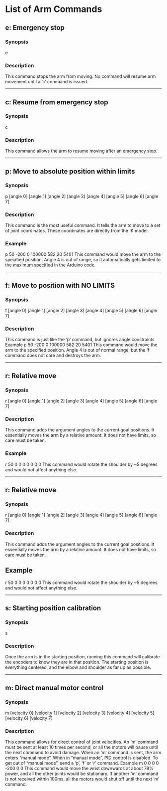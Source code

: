 # List of Arm Commands

## e: Emergency stop

### Synopsis
e

### Description
This command stops the arm from moving. No command will resume arm movement until a ‘c’ command is issued.

***

## c: Resume from emergency stop

### Synopsis
c

### Description
This command allows the arm to resume moving after an emergency stop. 

***

## p: Move to absolute position within limits

### Synopsis
p [angle 0] [angle 1] [angle 2] [angle 3] [angle 4] [angle 5] [angle 6] [angle 7]

### Description
This command is the most useful command. It tells the arm to move to a set of joint coordinates. These coordinates are directly from the IK model.

### Example
p 50 -200 0 100000 582 20 5401
This command would move the arm to the specified position. Angle 4 is out of range, so it automatically gets limited to the maximum specified in the Arduino code.

***

## f: Move to position with NO LIMITS

### Synopsis
f [angle 0] [angle 1] [angle 2] [angle 3] [angle 4] [angle 5] [angle 6] [angle 7]

### Description
This command is just like the ‘p’ command, but ignores angle constraints
Example
p 50 -200 0 100000 582 20 5401
This command would move the arm to the specified position. Angle 4 is out of normal range, but the ‘f’ command does not care and destroys the arm.

***

## r: Relative move

### Synopsis
r [angle 0] [angle 1] [angle 2] [angle 3] [angle 4] [angle 5] [angle 6] [angle 7]

### Description
This command adds the argument angles to the current goal positions. It essentially moves the arm by a relative amount. It does not have limits, so care must be taken.

### Example
r 50 0 0 0 0 0 0 0
This command would rotate the shoulder by ~5 degrees and would not affect anything else. 

***

## r: Relative move

### Synopsis
r [angle 0] [angle 1] [angle 2] [angle 3] [angle 4] [angle 5] [angle 6] [angle 7]

### Description
This command adds the argument angles to the current goal positions. It essentially moves the arm by a relative amount. It does not have limits, so care must be taken.

## Example
r 50 0 0 0 0 0 0 0
This command would rotate the shoulder by ~5 degrees and would not affect anything else. 

***

## s: Starting position calibration

### Synopsis
s

### Description
Once the arm is in the starting position, running this command will calibrate the encoders to know they are in that position. The starting position is everything centered, and the elbow and shoulder as far up as possible.

***

## m: Direct manual motor control

### Synopsis
m [velocity 0] [velocity 1] [velocity 2] [velocity 3] [velocity 4] [velocity 5] [velocity 6] [velocity 7]

### Description
This command allows for direct control of joint velocities. An ‘m’ command must be sent at least 10 times per second, or all the motors will pause until the next command to avoid damage. When an ‘m’ command is sent, the arm enters “manual mode”. When in “manual mode”, PID control is disabled. To get out of “manual mode”, send a ‘p’, ‘f’ or ‘r’ command. 
Example
m 0 0 0 0 -200 0 0
This command would move the wrist downwards at about 78% power, and all the other joints would be stationary. If another ‘m’ command is not received within 100ms, all the motors would shut off until the next ‘m’ command.
